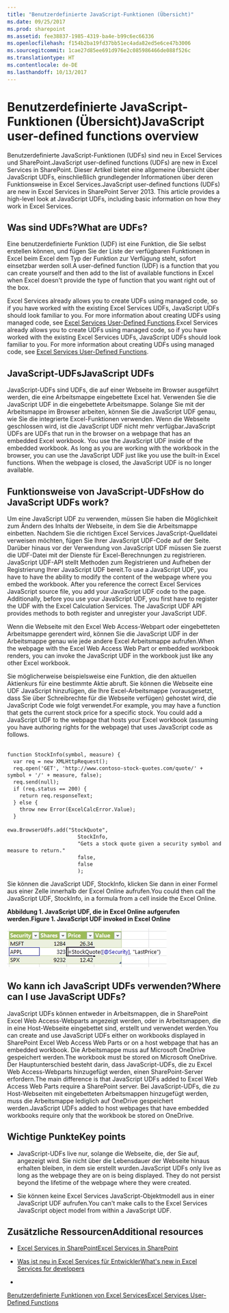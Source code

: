 ```yaml
---
title: "Benutzerdefinierte JavaScript-Funktionen (Übersicht)"
ms.date: 09/25/2017
ms.prod: sharepoint
ms.assetid: fee38837-1985-4319-ba4e-b99c6ec66336
ms.openlocfilehash: f154b2ba19fd37bb51ec4ada82ed5e6ce47b3006
ms.sourcegitcommit: 1cae27d85ee691d976e2c085986466de088f526c
ms.translationtype: HT
ms.contentlocale: de-DE
ms.lasthandoff: 10/13/2017
---
```

# <a name="javascript-user-defined-functions-overview"></a><span data-ttu-id="88aab-102">Benutzerdefinierte JavaScript-Funktionen (Übersicht)</span><span class="sxs-lookup"><span data-stu-id="88aab-102">JavaScript user-defined functions overview</span></span>
<span data-ttu-id="88aab-103">Benutzerdefinierte JavaScript-Funktionen (UDFs) sind neu in Excel Services und SharePoint.</span><span class="sxs-lookup"><span data-stu-id="88aab-103">JavaScript user-defined functions (UDFs) are new in Excel Services in SharePoint.</span></span> <span data-ttu-id="88aab-104">Dieser Artikel bietet eine allgemeine Übersicht über JavaScript UDFs, einschließlich grundlegender Informationen über deren Funktionsweise in Excel Services.</span><span class="sxs-lookup"><span data-stu-id="88aab-104">JavaScript user-defined functions (UDFs) are new in Excel Services in SharePoint Server 2013. This article provides a high-level look at JavaScript UDFs, including basic information on how they work in Excel Services.</span></span>
## <a name="what-are-udfs"></a><span data-ttu-id="88aab-105">Was sind UDFs?</span><span class="sxs-lookup"><span data-stu-id="88aab-105">What are UDFs?</span></span>
<span data-ttu-id="88aab-106"><a name="xlsWhatAreUdfs"> </a></span><span class="sxs-lookup"><span data-stu-id="88aab-106"></span></span>

<span data-ttu-id="88aab-107">Eine benutzerdefinierte Funktion (UDF) ist eine Funktion, die Sie selbst erstellen können, und fügen Sie der Liste der verfügbaren Funktionen in Excel beim Excel dem Typ der Funktion zur Verfügung steht, sofort einsetzbar werden soll.</span><span class="sxs-lookup"><span data-stu-id="88aab-107">A user-defined function (UDF) is a function that you can create yourself and then add to the list of available functions in Excel when Excel doesn't provide the type of function that you want right out of the box.</span></span>
  
    
    
<span data-ttu-id="88aab-p102">Excel Services already allows you to create UDFs using managed code, so if you have worked with the existing Excel Services UDFs, JavaScript UDFs should look familiar to you. For more information about creating UDFs using managed code, see  [Excel Services User-Defined Functions](excel-services-user-defined-functions.md).</span><span class="sxs-lookup"><span data-stu-id="88aab-p102">Excel Services already allows you to create UDFs using managed code, so if you have worked with the existing Excel Services UDFs, JavaScript UDFs should look familiar to you. For more information about creating UDFs using managed code, see  [Excel Services User-Defined Functions](excel-services-user-defined-functions.md).</span></span>
  
    
    

## <a name="javascript-udfs"></a><span data-ttu-id="88aab-110">JavaScript-UDFs</span><span class="sxs-lookup"><span data-stu-id="88aab-110">JavaScript UDFs</span></span>
<span data-ttu-id="88aab-111"><a name="xlsJsUDFs"> </a></span><span class="sxs-lookup"><span data-stu-id="88aab-111"></span></span>

<span data-ttu-id="88aab-p103">JavaScript-UDFs sind UDFs, die auf einer Webseite im Browser ausgeführt werden, die eine Arbeitsmappe eingebettete Excel hat. Verwenden Sie die JavaScript UDF in die eingebettete Arbeitsmappe. Solange Sie mit der Arbeitsmappe im Browser arbeiten, können Sie die JavaScript UDF genau, wie Sie die integrierte Excel-Funktionen verwenden. Wenn die Webseite geschlossen wird, ist die JavaScript UDF nicht mehr verfügbar.</span><span class="sxs-lookup"><span data-stu-id="88aab-p103">JavaScript UDFs are UDFs that run in the browser on a webpage that has an embedded Excel workbook. You use the JavaScript UDF inside of the embedded workbook. As long as you are working with the workbook in the browser, you can use the JavaScript UDF just like you use the built-in Excel functions. When the webpage is closed, the JavaScript UDF is no longer available.</span></span>
  
    
    

## <a name="how-do-javascript-udfs-work"></a><span data-ttu-id="88aab-116">Funktionsweise von JavaScript-UDFs</span><span class="sxs-lookup"><span data-stu-id="88aab-116">How do JavaScript UDFs work?</span></span>
<span data-ttu-id="88aab-117"><a name="xlsJsUDFs"> </a></span><span class="sxs-lookup"><span data-stu-id="88aab-117"></span></span>

<span data-ttu-id="88aab-p104">Um eine JavaScript UDF zu verwenden, müssen Sie haben die Möglichkeit zum Ändern des Inhalts der Webseite, in dem Sie die Arbeitsmappe einbetten. Nachdem Sie die richtigen Excel Services JavaScript-Quelldatei verweisen möchten, fügen Sie Ihrer JavaScript UDF-Code auf der Seite. Darüber hinaus vor der Verwendung von JavaScript UDF müssen Sie zuerst die UDF-Datei mit der Dienste für Excel-Berechnungen zu registrieren. JavaScript UDF-API stellt Methoden zum Registrieren und Aufheben der Registrierung Ihrer JavaScript UDF bereit.</span><span class="sxs-lookup"><span data-stu-id="88aab-p104">To use a JavaScript UDF, you have to have the ability to modify the content of the webpage where you embed the workbook. After you reference the correct Excel Services JavaScript source file, you add your JavaScript UDF code to the page. Additionally, before you use your JavaScript UDF, you first have to register the UDF with the Excel Calculation Services. The JavaScript UDF API provides methods to both register and unregister your JavaScript UDF.</span></span>
  
    
    
<span data-ttu-id="88aab-122">Wenn die Webseite mit den Excel Web Access-Webpart oder eingebetteten Arbeitsmappe gerendert wird, können Sie die JavaScript UDF in der Arbeitsmappe genau wie jede andere Excel Arbeitsmappe aufrufen.</span><span class="sxs-lookup"><span data-stu-id="88aab-122">When the webpage with the Excel Web Access Web Part or embedded workbook renders, you can invoke the JavaScript UDF in the workbook just like any other Excel workbook.</span></span>
  
    
    
<span data-ttu-id="88aab-p105">Sie möglicherweise beispielsweise eine Funktion, die den aktuellen Aktienkurs für eine bestimmte Aktie abruft. Sie können die Webseite eine UDF JavaScript hinzufügen, die Ihre Excel-Arbeitsmappe (vorausgesetzt, dass Sie über Schreibrechte für die Webseite verfügen) gehostet wird, die JavaScript Code wie folgt verwendet.</span><span class="sxs-lookup"><span data-stu-id="88aab-p105">For example, you may have a function that gets the current stock price for a specific stock. You could add a JavaScript UDF to the webpage that hosts your Excel workbook (assuming you have authoring rights for the webpage) that uses JavaScript code as follows.</span></span>
  
    
    



```

function StockInfo(symbol, measure) {
  var req = new XMLHttpRequest();
  req.open('GET', 'http://www.contoso-stock-quotes.com/quote/' + symbol + '/' + measure, false); 
  req.send(null);
  if (req.status == 200) {
    return req.responseText;
  } else {
    throw new Error(ExcelCalcError.Value);
  }
 
ewa.BrowserUdfs.add("StockQuote",
                       StockInfo,
                       "Gets a stock quote given a security symbol and measure to return."
                       false,
                       false
                       );

```

<span data-ttu-id="88aab-125">Sie können die JavaScript UDF, StockInfo, klicken Sie dann in einer Formel aus einer Zelle innerhalb der Excel Online aufrufen.</span><span class="sxs-lookup"><span data-stu-id="88aab-125">You could then call the JavaScript UDF, StockInfo, in a formula from a cell inside the Excel Online.</span></span>
  
    
    

<span data-ttu-id="88aab-126">**Abbildung 1. JavaScript UDF, die in Excel Online aufgerufen werden.**</span><span class="sxs-lookup"><span data-stu-id="88aab-126">**Figure 1. JavaScript UDF invoked in Excel Online**</span></span>

  
    
    

  
    
    
![In Excel Online aufgerufene benutzerdefinierte JavaScript-Funktionen](../images/SPS15CON_xls_JsUdfinWebApp.jpg)
  
    
    

  
    
    

  
    
    

## <a name="where-can-i-use-javascript-udfs"></a><span data-ttu-id="88aab-128">Wo kann ich JavaScript UDFs verwenden?</span><span class="sxs-lookup"><span data-stu-id="88aab-128">Where can I use JavaScript UDFs?</span></span>
<span data-ttu-id="88aab-129"><a name="xlsWhereUseJsUdfs"> </a></span><span class="sxs-lookup"><span data-stu-id="88aab-129"></span></span>

<span data-ttu-id="88aab-130">JavaScript UDFs können entweder in Arbeitsmappen, die in SharePoint Excel Web Access-Webparts angezeigt werden, oder in Arbeitsmappen, die in eine Host-Webseite eingebettet sind, erstellt und verwendet werden.</span><span class="sxs-lookup"><span data-stu-id="88aab-130">You can create and use JavaScript UDFs either on workbooks displayed in SharePoint Excel Web Access Web Parts or on a host webpage that has an embedded workbook.</span></span> <span data-ttu-id="88aab-131">Die Arbeitsmappe muss auf Microsoft OneDrive gespeichert werden.</span><span class="sxs-lookup"><span data-stu-id="88aab-131">The workbook must be stored on Microsoft OneDrive.</span></span> <span data-ttu-id="88aab-132">Der Hauptunterschied besteht darin, dass JavaScript-UDFs, die zu Excel Web Access-Webparts hinzugefügt werden, einen SharePoint-Server erfordern.</span><span class="sxs-lookup"><span data-stu-id="88aab-132">The main difference is that JavaScript UDFs added to Excel Web Access Web Parts require a SharePoint server.</span></span> <span data-ttu-id="88aab-133">Bei JavaScript-UDFs, die zu Host-Webseiten mit eingebetteten Arbeitsmappen hinzugefügt werden, muss die Arbeitsmappe lediglich auf OneDrive gespeichert werden.</span><span class="sxs-lookup"><span data-stu-id="88aab-133">JavaScript UDFs added to host webpages that have embedded workbooks require only that the workbook be stored on OneDrive.</span></span>
  
    
    

## <a name="key-points"></a><span data-ttu-id="88aab-134">Wichtige Punkte</span><span class="sxs-lookup"><span data-stu-id="88aab-134">Key points</span></span>
<span data-ttu-id="88aab-135"><a name="xlsWhereUseJsUdfs"> </a></span><span class="sxs-lookup"><span data-stu-id="88aab-135"></span></span>


- <span data-ttu-id="88aab-p107">JavaScript-UDFs live nur, solange die Webseite, die, der Sie auf, angezeigt wird. Sie nicht über die Lebensdauer der Webseite hinaus erhalten bleiben, in dem sie erstellt wurden.</span><span class="sxs-lookup"><span data-stu-id="88aab-p107">JavaScript UDFs only live as long as the webpage they are on is being displayed. They do not persist beyond the lifetime of the webpage where they were created.</span></span>
    
  
- <span data-ttu-id="88aab-138">Sie können keine Excel Services JavaScript-Objektmodell aus in einer JavaScript UDF aufrufen.</span><span class="sxs-lookup"><span data-stu-id="88aab-138">You can't make calls to the Excel Services JavaScript object model from within a JavaScript UDF.</span></span>
    
  

## <a name="additional-resources"></a><span data-ttu-id="88aab-139">Zusätzliche Ressourcen</span><span class="sxs-lookup"><span data-stu-id="88aab-139">Additional resources</span></span>
<span data-ttu-id="88aab-140"><a name="bk_addresources"> </a></span><span class="sxs-lookup"><span data-stu-id="88aab-140"></span></span>


-  [<span data-ttu-id="88aab-141">Excel Services in SharePoint</span><span class="sxs-lookup"><span data-stu-id="88aab-141">Excel Services in SharePoint</span></span>](excel-services-in-sharepoint.md)
    
  
-  [<span data-ttu-id="88aab-142">Was ist neu in Excel Services für Entwickler</span><span class="sxs-lookup"><span data-stu-id="88aab-142">What's new in Excel Services for developers</span></span>](http://msdn.microsoft.com/library/09e96c8b-cb55-4fd1-a797-b50fbf0f9296.aspx)
    
  
-  <span data-ttu-id="88aab-143">
  [Benutzerdefinierte Funktionen von Excel Services](http://msdn.microsoft.com/en-us/library/ms493934)</span><span class="sxs-lookup"><span data-stu-id="88aab-143">[Excel Services User-Defined Functions](http://msdn.microsoft.com/en-us/library/ms493934)</span></span>
    
  

